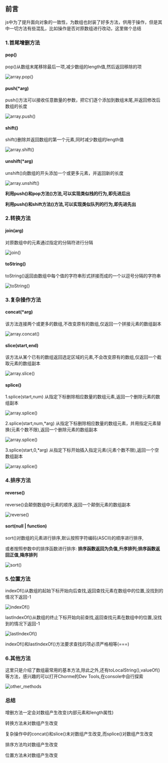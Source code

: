 ## 前言

js中为了提升面向对象的一致性，为数组也封装了好多方法，供用于操作，但是其中一切方法有些混乱，比如操作是否对原数组进行改动，这里做个总结

### 1.首尾增删方法

#### pop()

pop()从数组末尾移除最后一项,减少数组的length值,然后返回移除的项

![array.pop()][1]

#### push(*arg)

push()方法可以接收任意数量的参数，把它们逐个添加到数组末尾,并返回修改后数组的长度

![array.push()][2]

#### shift()

shift()删除并返回数组的第一个元素,同时减少数组的length值

![array.shift()][3]

#### unshift(*arg)

unshift()向数组的开头添加一个或更多元素，并返回新的长度

![array.unshift()][4]

**利用push()和pop方法()方法,可以实现类似栈的行为,即先进后出**

**利用push()和shift方法()方法,可以实现类似队列的行为,即先进先出**

### 2.转换方法

#### join(arg)

对原数组中的元素通过指定的分隔符进行分隔

![join()][5]

#### toString()

toString()返回由数组中每个值的字符串形式拼接而成的一个以逗号分隔的字符串

![toString()][6]

### 3.复杂操作方法

#### concat(*arg)

该方法连接两个或更多的数组,不改变原有的数组,仅返回一个拼接元素的数组副本

![array.concat()][7]

#### slice(start,end)

该方法从某个已有的数组返回选定区域的元素,不会改变原有的数组,仅返回一个截取元素的数组副本

![array.slice()][8]

#### splice()

1.splice(start,num) 从指定下标删除相应数量的数组元素,返回一个删除元素的数组副本

![array.splice()][9]

2.splice(start,num,*arg) 从指定下标删除相应数量的数组元素，并用指定元素替换(元素个数不限),返回一个删除元素的数组副本

![array.splice()][10]

3.splice(start,0,*arg) 从指定下标开始插入指定元素(元素个数不限),返回一个空数组副本

![array.splice()][11]

### 4.排序方法

#### reverse()

reverse()会颠倒数组中元素的顺序,返回一个颠倒元素的数组副本

![reverse()][12]

#### sort(null | function)

sort()对数组的元素进行排序,默认按照字符编码(ASCII)的顺序进行排序,

或者按照参数中的排序函数进行排序: **排序函数返回为负值,升序排列;排序函数返回正值,降序排列**

![sort()][13]

### 5.位置方法

indexOf()从数组的起始下标开始向后查找,返回查找元素在数组中的位置,没找到的情况下返回-1

![indexOf()][14]

lastIndexOf()从数组的终止下标开始向前查找,返回查找元素在数组中的位置,没找到的情况下返回-1

![lastIndexOf()][15]

indexOf()和lastIndexOf()方法要求查找的项必须严格相等(===)

### 6.其他方法

这里只是介绍了数组最常用的基本方法,除此之外,还有toLocalString(),valueOf()等方法，感兴趣的可以打开Chorme的Dev Tools,在console中自行探索

![other_methods][16]

### 总结

增删方法一定会对数组产生改变(内部元素和length属性)

转换方法未对数组产生改变

复杂操作中的concat()和slice()未对数组产生改变,而splice()对数组产生改变

排序方法均对数组产生改变

位置方法未对数组产生改变

 [1]: http://ohc0a3roa.bkt.clouddn.com/blog/javascript/array/1.jpg
 [2]: http://ohc0a3roa.bkt.clouddn.com/blog/javascript/array/2.jpg
 [3]: http://ohc0a3roa.bkt.clouddn.com/blog/javascript/array/3.jpg
 [4]: http://ohc0a3roa.bkt.clouddn.com/blog/javascript/array/4.jpg
 [5]: http://ohc0a3roa.bkt.clouddn.com/blog/javascript/array/12.jpg
 [6]: http://ohc0a3roa.bkt.clouddn.com/blog/javascript/array/13.jpg
 [7]: http://ohc0a3roa.bkt.clouddn.com/blog/javascript/array/5.jpg
 [8]: http://ohc0a3roa.bkt.clouddn.com/blog/javascript/array/6.jpg
 [9]: http://ohc0a3roa.bkt.clouddn.com/blog/javascript/array/17.jpg
 [10]: http://ohc0a3roa.bkt.clouddn.com/blog/javascript/array/8.jpg
 [11]: http://ohc0a3roa.bkt.clouddn.com/blog/javascript/array/9.jpg
 [12]: http://ohc0a3roa.bkt.clouddn.com/blog/javascript/array/10.jpg
 [13]: http://ohc0a3roa.bkt.clouddn.com/blog/javascript/array/11.jpg
 [14]: http://ohc0a3roa.bkt.clouddn.com/blog/javascript/array/14.jpg
 [15]: http://ohc0a3roa.bkt.clouddn.com/blog/javascript/array/15.jpg
 [16]: http://ohc0a3roa.bkt.clouddn.com/blog/javascript/array/16.jpg